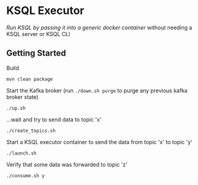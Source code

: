 # KSQL Executor

_Run KSQL by passing it into a generic docker container_ without needing a KSQL server or KSQL CLI

## Getting Started

Build

```
mvn clean package
```

Start the Kafka broker (run `./down.sh purge` to purge any previous kafka broker state)

```
./up.sh
```

...wait and try to send data to topic 'x'

```
./create_topics.sh
```

Start a KSQL executor container to send the data from topic 'x' to topic 'y'

```
./launch.sh
```

Verify that some data was forwarded to topic 'z'

```
./consume.sh y
```
